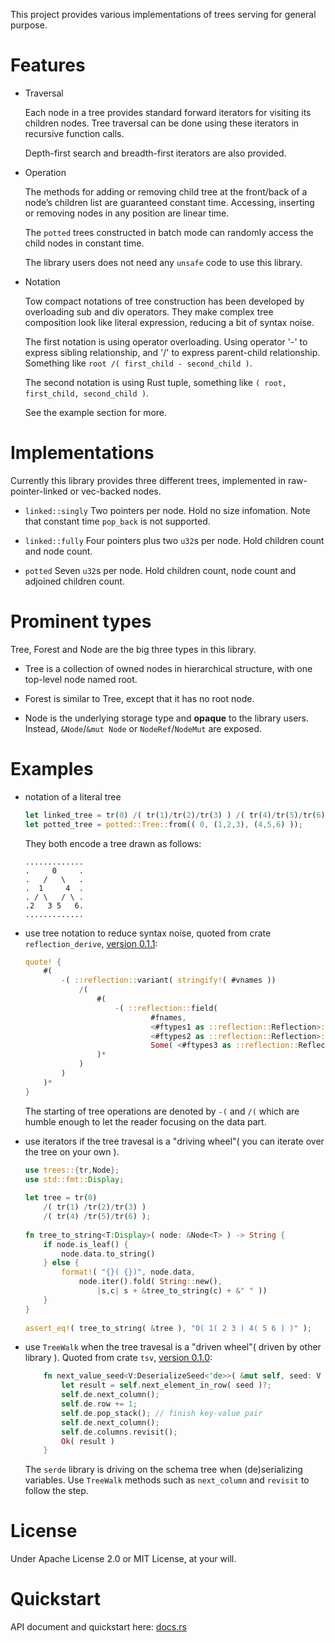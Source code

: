 This project provides various implementations of trees serving for general purpose. 

# Features

- Traversal

  Each node in a tree provides standard forward iterators for visiting its children nodes. Tree traversal can be done using these iterators in recursive function calls.

  Depth-first search and breadth-first iterators are also provided.


- Operation

  The methods for adding or removing child tree at the front/back of a node’s children list are guaranteed constant time. Accessing, inserting or removing nodes in any position are linear time.

  The `potted` trees constructed in batch mode can randomly access the child nodes in constant time.

  The library users does not need any `unsafe` code to use this library.


- Notation

  Tow compact notations of tree construction has been developed by overloading sub and div operators. They make complex tree composition look like literal expression, reducing a bit of syntax noise.

  The first notation is using operator overloading. Using operator '-' to express sibling relationship, and '/' to express parent-child relationship.
  Something like `root /( first_child - second_child )`.

  The second notation is using Rust tuple, something like `( root, first_child, second_child )`.

  See the example section for more.

# Implementations

Currently this library provides three different trees, implemented in raw-pointer-linked or vec-backed nodes.

- `linked::singly`
  Two pointers per node. Hold no size infomation. Note that constant time `pop_back` is not supported.

- `linked::fully`
  Four pointers plus two `u32`s per node. Hold children count and node count.

- `potted`
  Seven `u32`s per node. Hold children count, node count and adjoined children count.

# Prominent types

Tree, Forest and Node are the big three types in this library. 

- Tree is a collection of owned nodes in hierarchical structure, with one top-level node named root.

- Forest is similar to Tree, except that it has no root node.

- Node is the underlying storage type and **opaque** to the library users. Instead, `&Node`/`&mut Node` or `NodeRef`/`NodeMut` are exposed.

# Examples

- notation of a literal tree

  ```rust
  let linked_tree = tr(0) /( tr(1)/tr(2)/tr(3) ) /( tr(4)/tr(5)/tr(6) );
  let potted_tree = potted::Tree::from(( 0, (1,2,3), (4,5,6) ));
  ```
  
  They both encode a tree drawn as follows:

  ```text 
  .............
  .     0     .
  .   /   \   .
  .  1     4  .
  . / \   / \ .
  .2   3 5   6.
  .............
  ``` 

- use tree notation to reduce syntax noise, quoted from crate `reflection_derive`, [version 0.1.1](https://github.com/oooutlk/reflection/blob/master/reflection_derive/src/lib.rs#L202):

  ```rust
  quote! {
      #(
          -( ::reflection::variant( stringify!( #vnames ))
              /(
                  #(
                      -( ::reflection::field(
                              #fnames,
                              <#ftypes1 as ::reflection::Reflection>::ty(),
                              <#ftypes2 as ::reflection::Reflection>::name(),
                              Some( <#ftypes3 as ::reflection::Reflection>::members )))
                  )*
              )
          )
      )*
  }
  ```

  The starting of tree operations are denoted by `-(` and `/(` which are humble enough to let the reader focusing on the data part.

- use iterators if the tree travesal is a "driving wheel"( you can iterate over the tree on your own ).

  ```rust
  use trees::{tr,Node};
  use std::fmt::Display;
                                                                   
  let tree = tr(0)
      /( tr(1) /tr(2)/tr(3) )
      /( tr(4) /tr(5)/tr(6) );
                                                                   
  fn tree_to_string<T:Display>( node: &Node<T> ) -> String {
      if node.is_leaf() {
          node.data.to_string()
      } else {
          format!( "{}( {})", node.data, 
              node.iter().fold( String::new(),
                  |s,c| s + &tree_to_string(c) + &" " ))
      }
  }
                                                                   
  assert_eq!( tree_to_string( &tree ), "0( 1( 2 3 ) 4( 5 6 ) )" );
  ```

- use `TreeWalk` when the tree travesal is a "driven wheel"( driven by other library ). Quoted from crate `tsv`, [version 0.1.0](https://github.com/oooutlk/tsv/blob/master/src/de.rs#L542):

  ```rust
      fn next_value_seed<V:DeserializeSeed<'de>>( &mut self, seed: V ) -> Result<V::Value> {
          let result = self.next_element_in_row( seed )?;
          self.de.next_column();
          self.de.row += 1;
          self.de.pop_stack(); // finish key-value pair
          self.de.next_column();
          self.de.columns.revisit();
          Ok( result )
      }
  ```
  The `serde` library is driving on the schema tree when (de)serializing variables. Use `TreeWalk` methods such as `next_column` and `revisit` to follow the step.

# License

Under Apache License 2.0 or MIT License, at your will.

# Quickstart

API document and quickstart here: [docs.rs]( https://docs.rs/trees/ )
